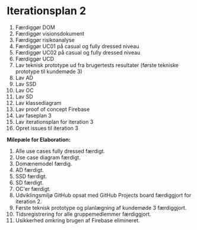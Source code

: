 Iterationsplan 2
================

1.  Færdiggør DOM
2.  Færdiggør visionsdokument
3.  Færdiggør risikoanalyse
4.  Færdiggør UC01 på casual og fully dressed niveau
5.  Færdiggør UC02 på casual og fully dressed niveau
6.  Færdiggør UCD
7.  Lav teknisk prototype ud fra brugertests resultater (første tekniske prototype til kundemøde 3)
8.  Lav AD
9.  Lav SSD
10. Lav OC
11. Lav SD
12. Lav klassediagram
13. Lav proof of concept Firebase
14. Lav faseplan 3
15. Lav iterationsplan for iteration 3
16. Opret issues til iteration 3

**Milepæle for Elaboration:**

1.  Alle use cases fully dressed færdigt.
2.  Use case diagram færdigt.
3.  Domænemodel færdig.
4.  AD færdigt.
5.  SSD færdigt.
6.  SD færdigt.
7.  OC'er færdigt.
8.  Udviklingsmiljø GitHub opsat med GitHub Projects board færdiggjort for iteration 2.
9.  Første teknisk prototype og planlægning af kundemøde 3 færdiggjort.
10. Tidsregistrering for alle gruppemedlemmer færdiggjort. 
11. Usikkerhed omkring brugen af Firebase elimineret.
